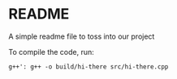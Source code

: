 README
=======

A simple readme file to toss into our project

To compile the code, run:

`g++': g++ -o build/hi-there src/hi-there.cpp`

